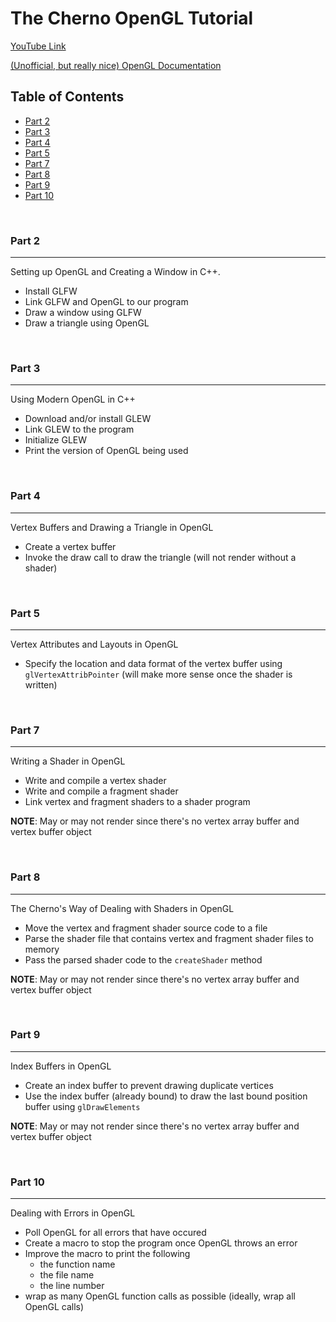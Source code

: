 # The Cherno OpenGL Tutorial

[YouTube Link](https://www.youtube.com/playlist?list=PLlrATfBNZ98foTJPJ_Ev03o2oq3-GGOS2)

[(Unofficial, but really nice) OpenGL Documentation](https://docs.gl)

## Table of Contents
- [Part 2](#part-2)
- [Part 3](#part-3)
- [Part 4](#part-4)
- [Part 5](#part-5)
- [Part 7](#part-7)
- [Part 8](#part-8)
- [Part 9](#part-9)
- [Part 10](#part-10)

<br>

### Part 2
----------
Setting up OpenGL and Creating a Window in C++.

+ Install GLFW
+ Link GLFW and OpenGL to our program
+ Draw a window using GLFW
+ Draw a triangle using OpenGL

<br>

### Part 3
----------
Using Modern OpenGL in C++

+ Download and/or install GLEW
+ Link GLEW to the program
+ Initialize GLEW
+ Print the version of OpenGL being used

<br>

### Part 4
----------
Vertex Buffers and Drawing a Triangle in OpenGL

+ Create a vertex buffer
+ Invoke the draw call to draw the triangle (will not render without a shader)

<br>

### Part 5
----------
Vertex Attributes and Layouts in OpenGL

+ Specify the location and data format of the vertex buffer using `glVertexAttribPointer` (will make more sense once the shader is written)

<br>

### Part 7
----------
Writing a Shader in OpenGL

+ Write and compile a vertex shader
+ Write and compile a fragment shader
+ Link vertex and fragment shaders to a shader program

**NOTE**: May or may not render since there's no vertex array buffer and vertex buffer object

<br>

### Part 8
----------
The Cherno's Way of Dealing with Shaders in OpenGL

+ Move the vertex and fragment shader source code to a file
+ Parse the shader file that contains vertex and fragment shader files to memory
+ Pass the parsed shader code to the `createShader` method

**NOTE**: May or may not render since there's no vertex array buffer and vertex buffer object

<br>

### Part 9
----------
Index Buffers in OpenGL

+ Create an index buffer to prevent drawing duplicate vertices
+ Use the index buffer (already bound) to draw the last bound position buffer using `glDrawElements`

**NOTE**: May or may not render since there's no vertex array buffer and vertex buffer object

<br>

### Part 10
-----------
Dealing with Errors in OpenGL

+ Poll OpenGL for all errors that have occured
+ Create a macro to stop the program once OpenGL throws an error
+ Improve the macro to print the following
  - the function name
  - the file name
  - the line number
+ wrap as many OpenGL function calls as possible (ideally, wrap all OpenGL calls)